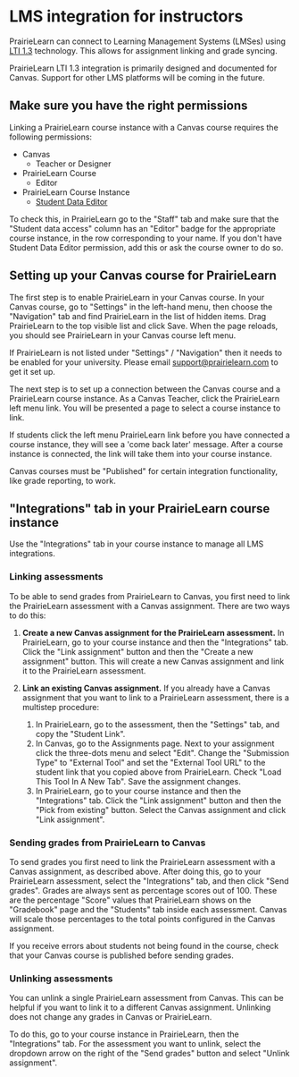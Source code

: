 # LMS integration for instructors

PrairieLearn can connect to Learning Management Systems (LMSes) using [LTI 1.3](https://www.1edtech.org/standards/lti) technology. This allows for assignment linking and grade syncing.

PrairieLearn LTI 1.3 integration is primarily designed and documented for Canvas. Support for other LMS platforms will be coming in the future.

## Make sure you have the right permissions

Linking a PrairieLearn course instance with a Canvas course requires the following permissions:

- Canvas
  - Teacher or Designer
- PrairieLearn Course
  - Editor
- PrairieLearn Course Instance
  - [Student Data Editor](course/index.md#course-staff)

To check this, in PrairieLearn go to the "Staff" tab and make sure that the "Student data access" column has an "Editor" badge for the appropriate course instance, in the row corresponding to your name. If you don't have Student Data Editor permission, add this or ask the course owner to do so.

## Setting up your Canvas course for PrairieLearn

The first step is to enable PrairieLearn in your Canvas course. In your Canvas course,
go to "Settings" in the left-hand menu, then choose the "Navigation" tab and find
PrairieLearn in the list of hidden items. Drag PrairieLearn to the top visible list and
click Save. When the page reloads, you should see PrairieLearn in your Canvas course left menu.

If PrairieLearn is not listed under "Settings" / "Navigation" then it needs to be enabled for your university. Please email <support@prairielearn.com> to get it set up.

The next step is to set up a connection between the Canvas course and a PrairieLearn course
instance. As a Canvas Teacher, click the PrairieLearn left menu link. You will be presented
a page to select a course instance to link.

If students click the left menu PrairieLearn link before you have connected a course instance,
they will see a 'come back later' message. After a course instance is connected, the link will
take them into your course instance.

Canvas courses must be "Published" for certain integration functionality, like grade reporting, to work.

## "Integrations" tab in your PrairieLearn course instance

Use the "Integrations" tab in your course instance to manage all LMS integrations.

### Linking assessments

To be able to send grades from PrairieLearn to Canvas, you first need to link the PrairieLearn
assessment with a Canvas assignment. There are two ways to do this:

1. **Create a new Canvas assignment for the PrairieLearn assessment.** In PrairieLearn, go to your course instance and then the "Integrations" tab. Click the "Link assignment" button and then the "Create a new assignment" button. This will create a new Canvas assignment and link it to the PrairieLearn assessment.
2. **Link an existing Canvas assignment.** If you already have a Canvas assignment that you want to link to a PrairieLearn assessment, there is a multistep procedure:

   1. In PrairieLearn, go to the assessment, then the "Settings" tab, and copy the "Student Link".
   2. In Canvas, go to the Assignments page. Next to your assignment click the three-dots menu and select "Edit". Change the "Submission Type" to "External Tool" and set the "External Tool URL" to the student link that you copied above from PrairieLearn. Check "Load This Tool In A New Tab". Save the assignment changes.
   3. In PrairieLearn, go to your course instance and then the "Integrations" tab. Click the "Link assignment" button and then the "Pick from existing" button. Select the Canvas assignment and click "Link assignment".

### Sending grades from PrairieLearn to Canvas

To send grades you first need to link the PrairieLearn assessment with a Canvas assignment, as described above. After doing this, go to your PrairieLearn assessment, select the "Integrations" tab, and then click "Send grades". Grades are always sent as percentage scores out of 100. These are the percentage "Score" values that PrairieLearn shows on the "Gradebook" page and the "Students" tab inside each assessment. Canvas will scale those percentages to the total points configured in the Canvas assignment.

If you receive errors about students not being found in the course, check that your Canvas course is published before sending grades.

### Unlinking assessments

You can unlink a single PrairieLearn assessment from Canvas. This can be helpful if you want to link it to a different Canvas assignment. Unlinking does not change any grades in Canvas or PrairieLearn.

To do this, go to your course instance in PrairieLearn, then the "Integrations" tab. For the assessment you want to unlink, select the dropdown arrow on the right of the "Send grades" button and select "Unlink assignment".
